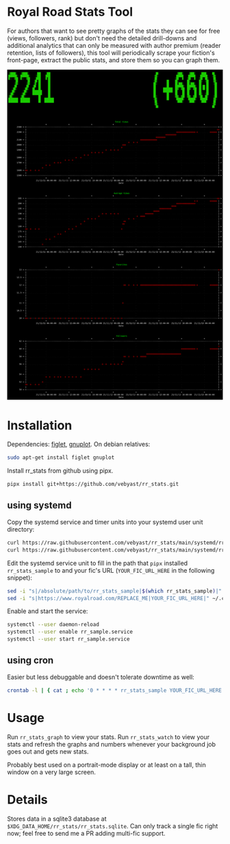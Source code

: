 # Royal Road Stats Tool

For authors that want to see pretty graphs of the stats they can see
for free (views, followers, rank) but don't need the detailed
drill-downs and additional analytics that can only be measured with
author premium (reader retention, lists of followers), this tool will
periodically scrape your fiction's front-page, extract the public
stats, and store them so you can graph them.

![Screenshot of the tool showing graphs](screenshot.png)

# Installation

Dependencies: [figlet](http://www.figlet.org/),
[gnuplot](http://www.gnuplot.info/). On debian relatives:

```sh
sudo apt-get install figlet gnuplot
```

Install rr_stats from github using pipx.

```sh
pipx install git+https://github.com/vebyast/rr_stats.git
```

## using systemd

Copy the systemd service and timer units into your systemd user unit
directory:

```sh
curl https://raw.githubusercontent.com/vebyast/rr_stats/main/systemd/rr_sample.service > ~/.config/systemd/user/rr_sample.service
curl https://raw.githubusercontent.com/vebyast/rr_stats/main/systemd/rr_sample.timer > ~/.config/systemd/user/rr_sample.timer
```

Edit the systemd service unit to fill in the path that `pipx`
installed `rr_stats_sample` to and your fic's URL (`YOUR_FIC_URL_HERE`
in the following snippet):

```sh
sed -i "s|/absolute/path/to/rr_stats_sample|$(which rr_stats_sample)|" ~/.config/systemd/user/rr_sample.service
sed -i "s|https://www.royalroad.com/REPLACE_ME|YOUR_FIC_URL_HERE|" ~/.config/systemd/user/rr_sample.service
```

Enable and start the service:

```sh
systemctl --user daemon-reload 
systemctl --user enable rr_sample.service
systemctl --user start rr_sample.service
```

## using cron

Easier but less debuggable and doesn't tolerate downtime as well:

```sh
crontab -l | { cat ; echo '0 * * * * rr_stats_sample YOUR_FIC_URL_HERE'} | crontab -
```

# Usage

Run `rr_stats_graph` to view your stats. Run `rr_stats_watch` to view
your stats and refresh the graphs and numbers whenever your background
job goes out and gets new stats.

Probably best used on a portrait-mode display or at least on a tall,
thin window on a very large screen.

# Details

Stores data in a sqlite3 database at
`$XDG_DATA_HOME/rr_stats/rr_stats.sqlite`. Can only track a single fic
right now; feel free to send me a PR adding multi-fic support.
